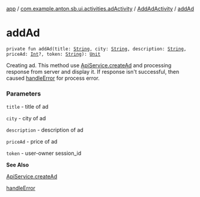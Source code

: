 [app](../../index.md) / [com.example.anton.sb.ui.activities.adActivity](../index.md) / [AddAdActivity](index.md) / [addAd](./add-ad.md)

# addAd

`private fun addAd(title: `[`String`](https://kotlinlang.org/api/latest/jvm/stdlib/kotlin/-string/index.html)`, city: `[`String`](https://kotlinlang.org/api/latest/jvm/stdlib/kotlin/-string/index.html)`, description: `[`String`](https://kotlinlang.org/api/latest/jvm/stdlib/kotlin/-string/index.html)`, priceAd: `[`Int`](https://kotlinlang.org/api/latest/jvm/stdlib/kotlin/-int/index.html)`?, token: `[`String`](https://kotlinlang.org/api/latest/jvm/stdlib/kotlin/-string/index.html)`): `[`Unit`](https://kotlinlang.org/api/latest/jvm/stdlib/kotlin/-unit/index.html)

Creating ad. This method use [ApiService.createAd](../../com.example.anton.sb.service/-api-service/create-ad.md) and processing response from server
and display it. If response isn't successful, then caused [handleError](../../com.example.anton.sb.extensions/handle-error.md) for process error.

### Parameters

`title` - title of ad

`city` - city of ad

`description` - description of ad

`priceAd` - price of ad

`token` - user-owner session_id

**See Also**

[ApiService.createAd](../../com.example.anton.sb.service/-api-service/create-ad.md)

[handleError](../../com.example.anton.sb.extensions/handle-error.md)

